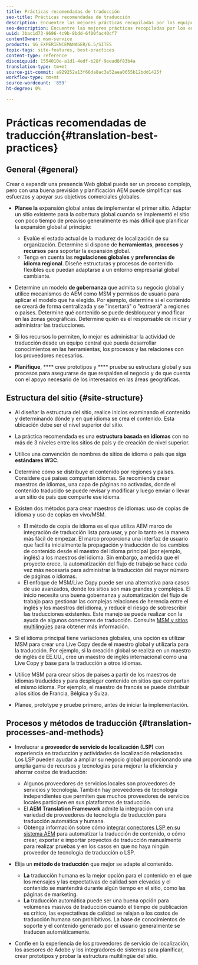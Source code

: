 ```yaml
---
title: Prácticas recomendadas de traducción
seo-title: Prácticas recomendadas de traducción
description: Encuentre las mejores prácticas recopiladas por los equipos de ingeniería y consultoría de Adobe para ayudarle a ponerse en marcha con los proyectos de traducción.
seo-description: Encuentre las mejores prácticas recopiladas por los equipos de ingeniería y consultoría de Adobe para ayudarle a ponerse en marcha con los proyectos de traducción.
uuid: 3bac1d73-9696-4c9b-8bdd-6f00fac40cf7
contentOwner: msm-service
products: SG_EXPERIENCEMANAGER/6.5/SITES
topic-tags: site-features, best-practices
content-type: reference
discoiquuid: 1554010e-a1d1-4edf-b28f-9eead8f83b4a
translation-type: tm+mt
source-git-commit: a929252a13f66da8ac3e52aea0655b12bdd1425f
workflow-type: tm+mt
source-wordcount: '859'
ht-degree: 0%

---
```



# Prácticas recomendadas de traducción{#translation-best-practices}

## General {#general}

Crear o expandir una presencia Web global puede ser un proceso complejo, pero con una buena previsión y planificación AEM puede simplificar sus esfuerzos y apoyar sus objetivos comerciales globales.

* **Planee la** expansión global antes de implementar el primer sitio. Adaptar un sitio existente para la cobertura global cuando se implementó el sitio con poco tiempo de preaviso generalmente es más difícil que planificar la expansión global al principio:

   * Evalúe el estado actual de la madurez de localización de su organización. Determine si dispone de **herramientas**, **procesos** y **recursos** para soportar la expansión global.
   * Tenga en cuenta las **regulaciones globales** y **preferencias de idioma regional**. Diseñe estructuras y procesos de contenido flexibles que puedan adaptarse a un entorno empresarial global cambiante.

* Determine un modelo **de gobernanza** que admita su negocio global y utilice mecanismos de AEM como MSM y permisos de usuario para aplicar el modelo que ha elegido. Por ejemplo, determine si el contenido se creará de forma centralizada y se &quot;insertará&quot; o &quot;extraerá&quot; a regiones o países. Determine qué contenido se puede desbloquear y modificar en las zonas geográficas. Determine quién es el responsable de iniciar y administrar las traducciones.
* Si los recursos lo permiten, lo mejor es administrar la actividad de traducción desde un equipo central que pueda desarrollar conocimientos en las herramientas, los procesos y las relaciones con los proveedores necesarios.
* **Planifique**,  **** cree prototipos y  **** pruebe su estructura global y sus procesos para asegurarse de que respalden el negocio y de que cuenta con el apoyo necesario de los interesados en las áreas geográficas.

## Estructura del sitio    {#site-structure}

* Al diseñar la estructura del sitio, realice inicios examinando el contenido y determinando dónde y en qué idioma se crea el contenido. Esta ubicación debe ser el nivel superior del sitio.
* La práctica recomendada es una **estructura basada en idiomas** con no más de 3 niveles entre los sitios de país y de creación de nivel superior.
* Utilice una convención de nombres de sitios de idioma o país que siga **estándares W3C**.
* Determine cómo se distribuye el contenido por regiones y países. Considere qué países comparten idiomas. Se recomienda crear maestros de idiomas, una capa de páginas no activadas, donde el contenido traducido se puede revisar y modificar y luego enviar o llevar a un sitio de país que comparte ese idioma.
* Existen dos métodos para crear maestros de idiomas: uso de copias de idioma y uso de copias en vivo/MSM.

   * El método de copia de idioma es el que utiliza AEM marco de integración de traducción lista para usar, y por lo tanto es la manera más fácil de empezar. El marco proporciona una interfaz de usuario que facilita inicialmente la propagación y traducción de los cambios de contenido desde el maestro del idioma principal (por ejemplo, inglés) a los maestros del idioma. Sin embargo, a medida que el proyecto crece, la automatización del flujo de trabajo se hace cada vez más necesaria para administrar la traducción del mayor número de páginas o idiomas.
   * El enfoque de MSM/Live Copy puede ser una alternativa para casos de uso avanzados, donde los sitios son más grandes y complejos. El inicio necesita una buena gobernanza y automatización del flujo de trabajo para gestionar las complejas relaciones de herencia entre el inglés y los maestros del idioma, y reducir el riesgo de sobrescribir las traducciones existentes. Este manejo se puede realizar con la ayuda de algunos conectores de traducción. Consulte [MSM y sitios multilingües](/help/sites-administering/msm-best-practices.md#msm-and-multilingual-websites) para obtener más información.

* Si el idioma principal tiene variaciones globales, una opción es utilizar MSM para crear una Live Copy desde el maestro global y utilizarla para la traducción. Por ejemplo, si la creación global se realiza en un maestro de inglés de EE.UU., cree un maestro de inglés internacional como una Live Copy y base para la traducción a otros idiomas.
* Utilice MSM para crear sitios de países a partir de los maestros de idiomas traducidos y para desplegar contenido en sitios que compartan el mismo idioma. Por ejemplo, el maestro de francés se puede distribuir a los sitios de Francia, Bélgica y Suiza.
* Planee, prototype y pruebe primero, antes de iniciar la implementación.

## Procesos y métodos de traducción {#translation-processes-and-methods}

* Involucrar a **proveedor de servicio de localización (LSP)** con experiencia en traducción y actividades de localización relacionadas. Los LSP pueden ayudar a ampliar su negocio global proporcionando una amplia gama de recursos y tecnologías para mejorar la eficiencia y ahorrar costos de traducción:

   * Algunos proveedores de servicios locales son proveedores de servicios y tecnología. También hay proveedores de tecnología independientes que permiten que muchos proveedores de servicios locales participen en sus plataformas de traducción.
   * El **AEM Translation Framework** admite la integración con una variedad de proveedores de tecnología de traducción para traducción automática y humana.
   * Obtenga información sobre cómo [integrar conectores LSP en su sistema AEM](/help/sites-administering/translation.md) para automatizar la traducción de contenido, o cómo crear, exportar e importar proyectos de traducción manualmente para realizar pruebas y en los casos en que no haya ningún proveedor de tecnología de traducción o LSP.

* Elija un **método de traducción** que mejor se adapte al contenido.

   * **La** traducción humana es la mejor opción para el contenido en el que los mensajes y las expectativas de calidad son elevadas y el contenido se mantendrá durante algún tiempo en el sitio, como las páginas de marketing.
   * **La** traducción automática puede ser una buena opción para volúmenes masivos de traducción cuando el tiempo de publicación es crítico, las expectativas de calidad se relajan o los costos de traducción humana son prohibitivos. La base de conocimientos de soporte y el contenido generado por el usuario generalmente se traducen automáticamente.

* Confíe en la experiencia de los proveedores de servicio de localización, los asesores de Adobe y los integradores de sistemas para planificar, crear prototipos y probar la estructura multilingüe del sitio.

